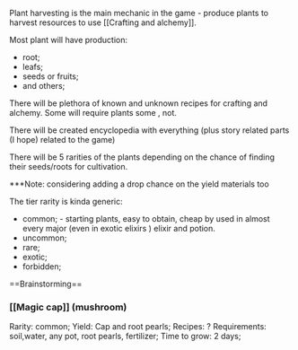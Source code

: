 Plant harvesting is the main mechanic in the game - produce plants to harvest resources to use  [[Crafting and alchemy]]. 

Most plant will have production:
- root;
- leafs;
- seeds or fruits;
- and others; 

There will be plethora of known and unknown recipes for crafting and alchemy. 
Some will require plants some , not. 

There will be created encyclopedia with everything (plus story related parts (I hope) related to the game)

There will be 5 rarities of the plants depending on the chance of finding their seeds/roots for cultivation. 

***Note: considering adding a drop chance on the yield materials too

The tier rarity is kinda generic:
- common; - starting plants, easy to obtain, cheap by used in almost every major (even in exotic elixirs ) elixir and potion. 
- uncommon;
- rare;
- exotic;
- forbidden; 

==Brainstorming==

### [[Magic cap]] (mushroom)
Rarity: common;
Yield: Cap and root pearls;
Recipes: ? 
Requirements: soil,water, any pot, root  pearls, fertilizer;
Time to grow: 2 days;


